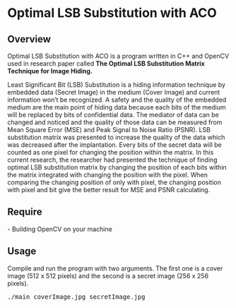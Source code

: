 # Optimal LSB Substitution with ACO

<h2>Overview</h2>
<p>Optimal LSB Substitution with ACO is a program written in C++ and OpenCV used in research paper called <b>The Optimal LSB Substitution Matrix Technique for Image Hiding.</b></p>
<p>
Least Significant Bit (LSB) Substitution is a hiding information technique by embedded data (Secret Image) in the medium (Cover Image) and current information won’t be recognized. A safety and the quality of the embedded medium are the main point of hiding data because each bits of the medium will be replaced by bits of confidential data. The mediator of data can be changed and noticed and the quality of those data can be measured from Mean Square Error (MSE) and Peak Signal to Noise Ratio (PSNR). LSB substitution matrix was presented to increase the quality of the data which was decreased after the implantation. Every bits of the secret data will be counted as one pixel for changing the position within the matrix. In this current research, the researcher had presented the technique of finding optimal LSB substitution matrix by changing the position of each bits within the matrix integrated with changing the position with the pixel. When comparing the changing position of only with pixel, the changing position with pixel and bit give the better result for MSE and PSNR calculating.
</p>

<h2>Require</h2>
<p>- Building OpenCV on your machine</p>

<h2>Usage</h2>
<p>Compile and run the program with two arguments. The first one is a cover image (512 x 512 pixels) and the second is a secret image (256 x 256 pixels).</p>
<pre>./main coverImage.jpg secretImage.jpg</pre>
